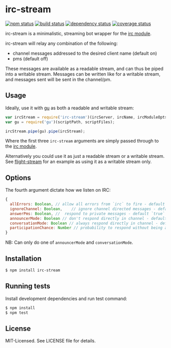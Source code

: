 # irc-stream
[![npm status](http://img.shields.io/npm/v/irc-stream.svg)](https://www.npmjs.org/package/irc-stream)
[![build status](https://secure.travis-ci.org/clux/irc-stream.svg)](http://travis-ci.org/clux/irc-stream)
[![dependency status](https://david-dm.org/clux/irc-stream.svg)](https://david-dm.org/clux/irc-stream)
[![coverage status](http://img.shields.io/coveralls/clux/irc-stream.svg)](https://coveralls.io/r/clux/irc-stream)

irc-stream is a minimalistic, streaming bot wrapper for the [irc module](https://npmjs.org/package/irc).

irc-stream will relay any combination of the following:

- channel messages addressed to the desired client name (default on)
- pms (default off)

These messages are available as a readable stream, and can thus be piped into a writable stream.
Messages can be written like for a writable stream, and messages sent will be sent in the channel/pm.


## Usage
Ideally, use it with [gu](https://npmjs.org/package/gu) as both a readable and writable stream:

```js
var ircStream = require('irc-stream')(ircServer, ircName, ircModuleOpts, ircStreamOpts);
var gu = require('gu')(scriptPath, scriptFiles);

ircStream.pipe(gu).pipe(ircStream);
```

Where the first three `irc-stream` arguments are simply passed through to the [irc module](https://npmjs.org/package/irc).

Alternatively you could use it as just a readable stream or a writable stream. See [flight-stream](https://github.com/clux/flight-stream) for an example as using it as a writable stream only.


## Options
The fourth argument dictate how we listen on IRC:

```js
{
  allErrors: Boolean, // allow all errors from `irc` to fire - default `false`
  ignoreChannel: Boolean,    // ignore channel directed messages - default `false`
  answerPms: Boolean, //  respond to private messages - default `true`
  announcerMode: Boolean // don't respond directly in channel - default `false`
  conversationMode: Boolean // always respond directly in channel - default `false`
  participationChance: Number // probability to respond without being addressed - default `0` (0 to 1)
}
```

NB: Can only do one of `announcerMode` and `conversationMode`.

## Installation

```sh
$ npm install irc-stream
```

## Running tests
Install development dependencies and run test command:

```sh
$ npm install
$ npm test
```

## License
MIT-Licensed. See LICENSE file for details.

